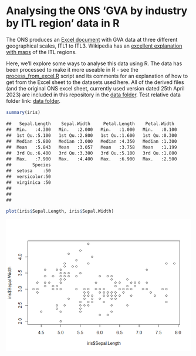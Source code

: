 
# Analysing the ONS ‘GVA by industry by ITL region’ data in R

The ONS produces an [Excel
document](https://www.ons.gov.uk/economy/grossvalueaddedgva/datasets/nominalandrealregionalgrossvalueaddedbalancedbyindustry)
with GVA data at three different geographical scales, ITL1 to ITL3.
Wikipedia has an [excellent explanation with
maps](https://en.wikipedia.org/wiki/International_Territorial_Level) of
the ITL regions.

Here, we’ll explore some ways to analyse this data using R. The data has
been processed to make it more useable in R - see the
[process_from_excel.R](%5Bprocess_from_excel.R) script and its comments
for an explanation of how to get from the Excel sheet to the datasets
used here. All of the derived files (and the original ONS excel sheet,
currently used version dated 25th April 2023) are included in this
repository in the [data
folder](https://github.com/DanOlner/regionalGVAbyindustry/tree/master/data).
Test relative data folder link: [data folder](data).

``` r
summary(iris)
```

    ##   Sepal.Length    Sepal.Width     Petal.Length    Petal.Width   
    ##  Min.   :4.300   Min.   :2.000   Min.   :1.000   Min.   :0.100  
    ##  1st Qu.:5.100   1st Qu.:2.800   1st Qu.:1.600   1st Qu.:0.300  
    ##  Median :5.800   Median :3.000   Median :4.350   Median :1.300  
    ##  Mean   :5.843   Mean   :3.057   Mean   :3.758   Mean   :1.199  
    ##  3rd Qu.:6.400   3rd Qu.:3.300   3rd Qu.:5.100   3rd Qu.:1.800  
    ##  Max.   :7.900   Max.   :4.400   Max.   :6.900   Max.   :2.500  
    ##        Species  
    ##  setosa    :50  
    ##  versicolor:50  
    ##  virginica :50  
    ##                 
    ##                 
    ## 

``` r
plot(iris$Sepal.Length, iris$Sepal.Width)
```

![](README_files/figure-gfm/iris-1.png)<!-- -->
